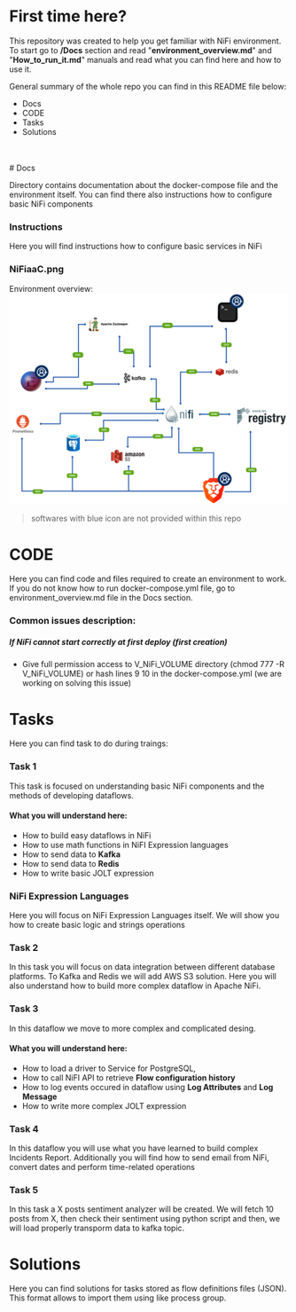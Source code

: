 # First time here?

This repository was created to help you get familiar with NiFi environment. To start go to **/Docs** section and read "**environment_overview.md**" and "**How_to_run_it.md**" manuals and read what you can find here and how to use it. 

General summary of the whole repo you can find in this README file below:
- Docs
- CODE
- Tasks
- Solutions
<br>
<br>
# Docs

Directory contains documentation about the docker-compose file and the environment itself. You can find there also instructions how to configure basic NiFi components

### Instructions

Here you will find instructions how to configure basic services in NiFi

### NiFiaaC.png

Environment overview:  
![NiFiaaC-Srodowisko.drawio.png](./Docs/NiFiaaC.png)
> softwares with blue icon are not provided within this repo
# CODE

Here you can find code and files required to create an environment to work. If you do not know how to run docker-compose.yml file, go to environment_overview.md file in the Docs section.

### Common issues description:

##### If NiFi cannot start correctly at first deploy (first creation)

- Give full permission access to V_NiFi_VOLUME directory (chmod 777 -R V_NiFi_VOLUME) or hash lines 9 10 in the docker-compose.yml (we are working on solving this issue)
# Tasks

Here you can find task to do during traings:

### Task 1

This task is focused on understanding basic NiFi components and the methods of developing dataflows.

#### What you will understand here:

- How to build easy dataflows in NiFi
- How to use math functions in NiFI Expression languages
- How to send data to **Kafka**
- How to send data to **Redis**
- How to write basic JOLT expression

### NiFi Expression Languages

Here you will focus on NiFi Expression Languages itself. We will show you how to create basic logic and strings operations

### Task 2

In this task you will focus on data integration between different database platforms. To Kafka and Redis we will add AWS S3 solution. Here you will also understand how to build more complex dataflow in Apache NiFi.

### Task 3

In this dataflow we move to more complex and complicated desing.

#### What you will understand here:

- How to load a driver to Service for PostgreSQL,
- How to call NiFI API to retrieve **Flow configuration history**
- How to log events occured in dataflow using **Log Attributes** and **Log Message**
- How to write more complex JOLT expression

### Task 4

In this dataflow you will use what you have learned to build complex Incidents Report. Additionally you will find how to send email from NiFi, convert dates and perform time-related operations

### Task 5

In this task a X posts sentiment analyzer will be created. We will fetch 10 posts from X, then check their sentiment using python script and then, we will load properly transporm data to kafka topic.

# Solutions

Here you can find solutions for tasks stored as flow definitions files (JSON). This format allows to import them using like process group.
